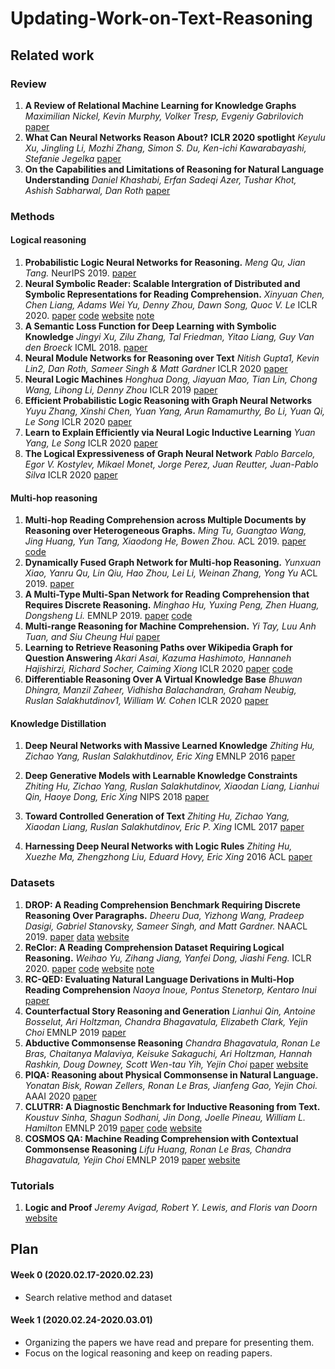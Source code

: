 # Updating-Work-on-Text-Reasoning

## Related work
### Review
1. **A Review of Relational Machine Learning for Knowledge Graphs** *Maximilian Nickel, Kevin Murphy, Volker Tresp, Evgeniy Gabrilovich* [paper](https://arxiv.org/abs/1503.00759)
1. **What Can Neural Networks Reason About?** **ICLR 2020 spotlight** *Keyulu Xu, Jingling Li, Mozhi Zhang, Simon S. Du, Ken-ichi Kawarabayashi, Stefanie Jegelka* [paper](https://openreview.net/forum?id=rJxbJeHFPS)
1. **On the Capabilities and Limitations of Reasoning for Natural Language Understanding** *Daniel Khashabi, Erfan Sadeqi Azer, Tushar Khot, Ashish Sabharwal, Dan Roth* [paper](https://arxiv.org/pdf/1901.02522.pdf)

### Methods

#### Logical reasoning
1. **Probabilistic Logic Neural Networks for Reasoning.** *Meng Qu, Jian Tang.* NeurIPS 2019. [paper](https://arxiv.org/pdf/1906.08495.pdf)
1. **Neural Symbolic Reader: Scalable Intergration of Distributed and Symbolic Representations for Reading Comprehension.** *Xinyuan Chen, Chen Liang, Adams Wei Yu, Denny Zhou, Dawn Song, Quoc V. Le* ICLR 2020. [paper](https://openreview.net/attachment?id=ryxjnREFwH&name=original_pdf) [code](https://github.com/yuweihao/reclor) [website](http://whyu.me/reclor/) [note](https://github.com/JamesHujy/Updating-Work-on-Text-Reasoning/blob/master/note/NeRd_Note.md)
1. **A Semantic Loss Function for Deep Learning with Symbolic Knowledge** *Jingyi Xu, Zilu Zhang, Tal Friedman, Yitao Liang, Guy Van den Broeck* ICML 2018. [paper](https://arxiv.org/abs/1711.11157)
1. **Neural Module Networks for Reasoning over Text** *Nitish Gupta1, Kevin Lin2, Dan Roth, Sameer Singh & Matt Gardner* ICLR 2020
[paper](https://openreview.net/forum?id=SygWvAVFPr)
1. **Neural Logic Machines** *Honghua Dong, Jiayuan Mao, Tian Lin, Chong Wang, Lihong Li, Denny Zhou* ICLR 2019 [paper](https://arxiv.org/abs/1904.11694)
1. **Efficient Probabilistic Logic Reasoning with Graph Neural Networks** *Yuyu Zhang, Xinshi Chen, Yuan Yang, Arun Ramamurthy, Bo Li, Yuan Qi, Le Song* ICLR 2020 [paper](https://arxiv.org/pdf/2001.11850.pdf) 
1. **Learn to Explain Efficiently via Neural Logic Inductive Learning** *Yuan Yang, Le Song* ICLR 2020 [paper](https://arxiv.org/pdf/1910.02481.pdf)
1. **The Logical Expressiveness of Graph Neural Network** *Pablo Barcelo, Egor V. Kostylev, Mikael Monet, Jorge Perez, Juan Reutter, Juan-Pablo Silva* ICLR 2020 [paper](https://openreview.net/pdf?id=r1lZ7AEKvB)

#### Multi-hop reasoning
1. **Multi-hop Reading Comprehension across Multiple Documents by Reasoning over Heterogeneous Graphs.** *Ming Tu, Guangtao Wang, Jing Huang, Yun Tang, Xiaodong He, Bowen Zhou.* ACL 2019. [paper](https://www.aclweb.org/anthology/P19-1260.pdf) [code](https://github.com/JD-AI-Research-Silicon-Valley/HDEGraph)
1. **Dynamically Fused Graph Network for Multi-hop Reasoning.** *Yunxuan Xiao, Yanru Qu, Lin Qiu, Hao Zhou, Lei Li, Weinan Zhang, Yong Yu* ACL 2019. [paper](https://www.aclweb.org/anthology/P19-1617.pdf)
1. **A Multi-Type Multi-Span Network for Reading Comprehension that Requires Discrete Reasoning.** *Minghao Hu, Yuxing Peng, Zhen Huang, Dongsheng Li.* EMNLP 2019. [paper](https://www.aclweb.org/anthology/D19-1170.pdf) [code](https://github.com/huminghao16/MTMSN)
1. **Multi-range Reasoning for Machine Comprehension.** *Yi Tay, Luu Anh Tuan, and Siu Cheung Hui* [paper](https://arxiv.org/pdf/1803.09074.pdf) 
1. **Learning to Retrieve Reasoning Paths over Wikipedia Graph for Question Answering** *Akari Asai, Kazuma Hashimoto, Hannaneh Hajishirzi, Richard Socher, Caiming Xiong* ICLR 2020 [paper](https://openreview.net/attachment?id=SJgVHkrYDH&name=original_pdf) [code](https://github.com/AkariAsai/learning_to_retrieve_reasoning_paths)
1. **Differentiable Reasoning Over A Virtual Knowledge Base** *Bhuwan Dhingra, Manzil Zaheer, Vidhisha Balachandran, Graham Neubig, Ruslan Salakhutdinov1, William W. Cohen* ICLR 2020 [paper](https://openreview.net/pdf?id=SJxstlHFPH)



#### Knowledge Distillation
1. **Deep Neural Networks with Massive Learned Knowledge** *Zhiting Hu, Zichao Yang, Ruslan Salakhutdinov, Eric Xing* EMNLP 2016 [paper](https://www.aclweb.org/anthology/D16-1173/)

1. **Deep Generative Models with Learnable Knowledge Constraints** *Zhiting Hu, Zichao Yang, Ruslan Salakhutdinov, Xiaodan Liang, Lianhui Qin, Haoye Dong, Eric Xing* NIPS 2018 [paper](https://arxiv.org/abs/1806.09764)

1. **Toward Controlled Generation of Text** *Zhiting Hu, Zichao Yang, Xiaodan Liang,  Ruslan Salakhutdinov, Eric P. Xing* ICML 2017 [paper](https://arxiv.org/abs/1703.00955)

1. **Harnessing Deep Neural Networks with Logic Rules** *Zhiting Hu, Xuezhe Ma, Zhengzhong Liu, Eduard Hovy, Eric Xing* 2016 ACL [paper](https://arxiv.org/abs/1603.06318)

### Datasets

1. **DROP: A Reading Comprehension Benchmark Requiring Discrete Reasoning Over Paragraphs.** *Dheeru Dua, Yizhong Wang, Pradeep Dasigi, Gabriel Stanovsky, Sameer Singh, and Matt Gardner.* NAACL 2019. [paper](aclweb.org/anthology/N19-1246.pdf) [data](https://s3-us-west-2.amazonaws.com/allennlp/datasets/drop/drop_dataset.zip) [website](https://allennlp.org/drop) 
1. **ReClor: A Reading Comprehension Dataset Requiring Logical Reasoning.** 
*Weihao Yu, Zihang Jiang, Yanfei Dong, Jiashi Feng.* ICLR 2020. [paper](https://arxiv.org/pdf/2002.04326.pdf) [code](https://github.com/yuweihao/reclor) [website](http://whyu.me/reclor/) [note](https://github.com/JamesHujy/Updating-Work-on-Text-Reasoning/blob/master/note/ReClor_Note.md)
1. **RC-QED: Evaluating Natural Language Derivations in Multi-Hop Reading Comprehension** *Naoya Inoue, Pontus Stenetorp, Kentaro Inui* [paper](https://arxiv.org/pdf/1910.04601.pdf)
1. **Counterfactual Story Reasoning and Generation** *Lianhui Qin, Antoine Bosselut, Ari Holtzman, Chandra Bhagavatula, Elizabeth Clark, Yejin Choi* EMNLP 2019 [paper](https://arxiv.org/abs/1909.04076)
1. **Abductive Commonsense Reasoning** *Chandra Bhagavatula, Ronan Le Bras, Chaitanya Malaviya, Keisuke Sakaguchi, Ari Holtzman, Hannah Rashkin, Doug Downey, Scott Wen-tau Yih, Yejin Choi* [paper](https://arxiv.org/abs/1908.05739) [website](https://leaderboard.allenai.org/anli/submissions/public)
2. **PIQA: Reasoning about Physical Commonsense in Natural Language.** *Yonatan Bisk, Rowan Zellers, Ronan Le Bras, Jianfeng Gao, Yejin Choi.* AAAI 2020 [paper](https://arxiv.org/pdf/1911.11641.pdf)
3. **CLUTRR: A Diagnostic Benchmark for Inductive Reasoning from Text.** *Koustuv Sinha, Shagun Sodhani, Jin Dong, Joelle Pineau, William L. Hamilton* EMNLP 2019 [paper](https://www.aclweb.org/anthology/D19-1458.pdf) [code](https://github.com/facebookresearch/clutrr) [website](https://www.cs.mcgill.ca/~ksinha4/introducing-clutrr/)
4. **COSMOS QA: Machine Reading Comprehension
with Contextual Commonsense Reasoning** *Lifu Huang, Ronan Le Bras, Chandra Bhagavatula, Yejin Choi* EMNLP 2019 [paper](https://www.aclweb.org/anthology/D19-1243.pdf) [website](https://wilburone.github.io/cosmos/)

### Tutorials
1. **Logic and Proof** *Jeremy Avigad, Robert Y. Lewis, and Floris van Doorn* [website](https://leanprover.github.io/logic_and_proof/index.html)

## Plan
#### Week 0 (2020.02.17-2020.02.23) 
* Search relative method and dataset

#### Week 1 (2020.02.24-2020.03.01)
* Organizing the papers we have read and prepare for presenting them.    
* Focus on the logical reasoning and keep on reading papers.
